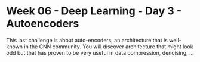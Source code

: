 # Week 06 - Deep Learning - Day 3 - Autoencoders

This last challenge is about auto-encoders, an architecture that is well-known in the CNN community. You will discover architecture that might look odd but that has proven to be very useful in data compression, denoising, ...
